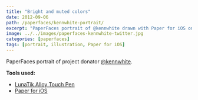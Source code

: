 ```yaml
---
title: "Bright and muted colors"
date: 2012-09-06
path: /paperfaces/kennwhite-portrait/
excerpt: "PaperFaces portrait of @kennwhite drawn with Paper for iOS on an iPad."
image: ../../images/paperfaces-kennwhite-twitter.jpg
categories: [paperfaces]
tags: [portrait, illustration, Paper for iOS]
---
```


PaperFaces portrait of project donator [@kennwhite](https://twitter.com/kennwhite).

**Tools used:**

- [LunaTik Alloy Touch Pen](https://www.amazon.com/gp/product/B00821TR7G/ref=as_li_ss_tl?ie=UTF8&tag=mademist-20&linkCode=as2&camp=1789&creative=390957&creativeASIN=B00821TR7G)
- [Paper for iOS](https://paper.bywetransfer.com/)
